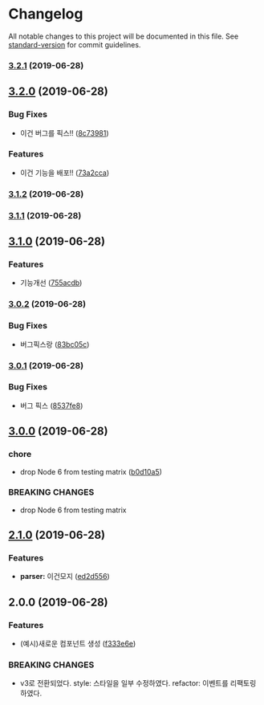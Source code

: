 # Changelog

All notable changes to this project will be documented in this file. See [standard-version](https://github.com/conventional-changelog/standard-version) for commit guidelines.

### [3.2.1](https://github.com/feel5ny/google-charts-react/compare/v3.2.0...v3.2.1) (2019-06-28)



## [3.2.0](https://github.com/feel5ny/google-charts-react/compare/v3.1.2...v3.2.0) (2019-06-28)


### Bug Fixes

* 이건 버그를 픽스!! ([8c73981](https://github.com/feel5ny/google-charts-react/commit/8c73981))


### Features

* 이건 기능을 배포!! ([73a2cca](https://github.com/feel5ny/google-charts-react/commit/73a2cca))



### [3.1.2](https://github.com/feel5ny/google-charts-react/compare/v3.1.1...v3.1.2) (2019-06-28)



### [3.1.1](https://github.com/feel5ny/google-charts-react/compare/v3.1.0...v3.1.1) (2019-06-28)

## [3.1.0](https://github.com/feel5ny/google-charts-react/compare/v3.0.2...v3.1.0) (2019-06-28)

### Features

- 기능개선 ([755acdb](https://github.com/feel5ny/google-charts-react/commit/755acdb))

### [3.0.2](https://github.com/feel5ny/google-charts-react/compare/v3.0.1...v3.0.2) (2019-06-28)

### Bug Fixes

- 버그픽스랑 ([83bc05c](https://github.com/feel5ny/google-charts-react/commit/83bc05c))

### [3.0.1](https://github.com/feel5ny/google-charts-react/compare/v3.0.0...v3.0.1) (2019-06-28)

### Bug Fixes

- 버그 픽스 ([8537fe8](https://github.com/feel5ny/google-charts-react/commit/8537fe8))

## [3.0.0](https://github.com/feel5ny/google-charts-react/compare/v2.1.0...v3.0.0) (2019-06-28)

### chore

- drop Node 6 from testing matrix ([b0d10a5](https://github.com/feel5ny/google-charts-react/commit/b0d10a5))

### BREAKING CHANGES

- drop Node 6 from testing matrix

## [2.1.0](https://github.com/feel5ny/google-charts-react/compare/v2.0.0...v2.1.0) (2019-06-28)

### Features

- **parser:** 이건모지 ([ed2d556](https://github.com/feel5ny/google-charts-react/commit/ed2d556))

## 2.0.0 (2019-06-28)

### Features

- (예시)새로운 컴포넌트 생성 ([f333e6e](https://github.com/feel5ny/google-charts-react/commit/f333e6e))

### BREAKING CHANGES

- v3로 전환되었다.
  style: 스타일을 일부 수정하였다.
  refactor: 이벤트를 리팩토링하였다.
